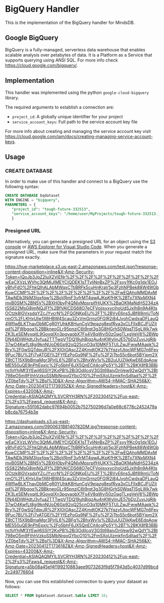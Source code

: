 # BigQuery Handler

This is the implementation of the BigQuery handler for MindsDB.

## Google BigQuery

BigQuery is a fully-managed, serverless data warehouse that enables scalable analysis over petabytes of data. It is a Platform as a Service that supports querying using ANSI SQL. For more info check https://cloud.google.com/bigquery/.

## Implementation

This handler was implemented using the python `google-cloud-bigquery` library.

The required arguments to establish a connection are:

* `project_id`:  A globally unique identifier for your project
* `service_account_keys`: Full path to the service account key file

For more info about creating and managing the service account key visit  https://cloud.google.com/iam/docs/creating-managing-service-account-keys.

## Usage
### CREATE DATABASE 

In order to make use of this handler and connect to a BigQuery use the following syntax:

```sql
CREATE DATABASE bqdataset
WITH ENGINE = "bigquery",
PARAMETERS = {
   "project_id": "tough-future-332513",
   "service_account_keys": "/home/user/MyProjects/tough-future-332513.json"
   }
```
### Presigned URL 
Alternatively, you can generate a presigned URL for an object using the [S3 console](https://console.aws.amazon.com/s3/) or [AWS Explorer for Visual Studio Code](https://aws.amazon.com/visualstudiocode/). When you generate a presigned URL, make sure that the parameters in your request match the signature exactly.


https://hue-marketplace.s3.us-east-2.amazonaws.com/test.json?response-content-disposition=inline&X-Amz-Security-Token=IQoJb3JpZ2luX2VjENr%2F%2F%2F%2F%2F%2F%2F%2F%2F%2FwEaCXVzLWVhc3QtMiJIMEYCIQDEK1sTTyliNnBxZP%2Fsyv1fKc0g1dx1EOJvBfyFdO%2FhkQIhALAbMWqxCTtjBRFk5cuHnKraV5p3FzhNPBek88W49lGbKuwCCMP%2F%2F%2F%2F%2F%2F%2F%2F%2F%2FwEQAhoMMDAxMTAwNDk3NjM3Igxfqw%2BoVRmF3vfrMT4qwAJKpKfHK%2BTx7XNxMXN4mvB0SM%2BN5V%2BXH0byP4QNlxMpsrpifHjUKX%2BaOKMaNdHS234zAtSS822MsG8jmNQJFf%2BfVAlCDS68O7eCFVojjsyxvcihoUdSJxlh8n9A4KtsOCtzk8lGVxsdqYZcJYvcrN%2FQGNKpEIJ%2FT%2BVvE6nsSJBf89imUToNrmO%2FLKHxUIw1X6HBW4Scau3ZxVmGrmz0FGIR2i84JyohCwdxaDFLauQ4WflwBLKThavDbMCgR0YUhkK8HunCgV9ejazg8esfRya3xCLFllxBCJFUZjtqd%2FWbgoq%2BBkneoGLr95pnzjC6t9rqt3g3G8HGrhS0WqaTlSgLWk7wkZK3LeSEMvxqitL9GoyqIXn3pqyaobX7Fs4V8qWvi50zOagTLxgVeV8%2BWpDN44DiWHdtJ3yfua2TTTwpVTDQ19uhBjqzAu4nKWylinJE57bDzZuviJgRjb37wO4KwfLt8gi9knNUoD6Gp92oQ25cnO3q10MKF5TULZwJFwwMAapk%2Bry%2F0wSQTdprJR%2FXIOiOAscZZ4KmdtOK27k1YqzyfJtqcWFMG7n6Fev9Puc7BU%2Fi7vATGEI%2FYfEzPoGs9NF%2Fu%2F2jTtoS5c6bot5BYjpm2XZ8tCT15X9bBmaMgr3PirIL6%2BFq%2BhxWv1x%2B2uUUZIjkKwE6EdqAowME550uQE9nPhEpxIc%2Fo5bhF6JX5QnECjt4cgPp5Y%2BT%2BKX8fB3BBjncfoYhjMf3YEwjl6SSIY2KxPB%2Bi3OdjIcqV3GSt69aivDnVew92wQdY%2Bt798eO5m9FthhVzkoSSMbNrqoGYbcO10%2FmSXoUIzmkfinSdIlad%2F%2FVZ0beTdv%2F%2BsI%3D&X-Amz-Algorithm=AWS4-HMAC-SHA256&X-Amz-Date=20230412T173935Z&X-Amz-SignedHeaders=host&X-Amz-Expires=43200&X-Amz-Credential=ASIAQAQMYILSVCRYH3RN%2F20230412%2Fus-east-2%2Fs3%2Faws4_request&X-Amz-Signature=55f062dabc97694b0052b752750296d7a0e68c6778c2452479ab8cda76754b3e

https://dashuploads.s3.us-east-2.amazonaws.com/0900631B8140782DM.jpg?response-content-disposition=inline&X-Amz-Security-Token=IQoJb3JpZ2luX2VjENr%2F%2F%2F%2F%2F%2F%2F%2F%2F%2FwEaCXVzLWVhc3QtMiJIMEYCIQDEK1sTTyliNnBxZP%2Fsyv1fKc0g1dx1EOJvBfyFdO%2FhkQIhALAbMWqxCTtjBRFk5cuHnKraV5p3FzhNPBek88W49lGbKuwCCMP%2F%2F%2F%2F%2F%2F%2F%2F%2F%2FwEQAhoMMDAxMTAwNDk3NjM3Igxfqw%2BoVRmF3vfrMT4qwAJKpKfHK%2BTx7XNxMXN4mvB0SM%2BN5V%2BXH0byP4QNlxMpsrpifHjUKX%2BaOKMaNdHS234zAtSS822MsG8jmNQJFf%2BfVAlCDS68O7eCFVojjsyxvcihoUdSJxlh8n9A4KtsOCtzk8lGVxsdqYZcJYvcrN%2FQGNKpEIJ%2FT%2BVvE6nsSJBf89imUToNrmO%2FLKHxUIw1X6HBW4Scau3ZxVmGrmz0FGIR2i84JyohCwdxaDFLauQ4WflwBLKThavDbMCgR0YUhkK8HunCgV9ejazg8esfRya3xCLFllxBCJFUZjtqd%2FWbgoq%2BBkneoGLr95pnzjC6t9rqt3g3G8HGrhS0WqaTlSgLWk7wkZK3LeSEMvxqitL9GoyqIXn3pqyaobX7Fs4V8qWvi50zOagTLxgVeV8%2BWpDN44DiWHdtJ3yfua2TTTwpVTDQ19uhBjqzAu4nKWylinJE57bDzZuviJgRjb37wO4KwfLt8gi9knNUoD6Gp92oQ25cnO3q10MKF5TULZwJFwwMAapk%2Bry%2F0wSQTdprJR%2FXIOiOAscZZ4KmdtOK27k1YqzyfJtqcWFMG7n6Fev9Puc7BU%2Fi7vATGEI%2FYfEzPoGs9NF%2Fu%2F2jTtoS5c6bot5BYjpm2XZ8tCT15X9bBmaMgr3PirIL6%2BFq%2BhxWv1x%2B2uUUZIjkKwE6EdqAowME550uQE9nPhEpxIc%2Fo5bhF6JX5QnECjt4cgPp5Y%2BT%2BKX8fB3BBjncfoYhjMf3YEwjl6SSIY2KxPB%2Bi3OdjIcqV3GSt69aivDnVew92wQdY%2Bt798eO5m9FthhVzkoSSMbNrqoGYbcO10%2FmSXoUIzmkfinSdIlad%2F%2FVZ0beTdv%2F%2BsI%3D&X-Amz-Algorithm=AWS4-HMAC-SHA256&X-Amz-Date=20230412T173618Z&X-Amz-SignedHeaders=host&X-Amz-Expires=43200&X-Amz-Credential=ASIAQAQMYILSVCRYH3RN%2F20230412%2Fus-east-2%2Fs3%2Faws4_request&X-Amz-Signature=a5b08a45ef4f199210883aee9073263f9d5f7943d5c4037d99bcd2c249776604


Now, you can use this established connection to query your dataset as follows:

```sql
SELECT * FROM bgdataset.dataset.table LIMIT 10;
```
